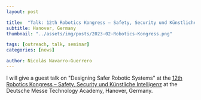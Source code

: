 ```yaml
---
layout: post

title:  "Talk: 12th Robotics Kongress – Safety, Security und Künstliche Intelligenz"
subtitle: Hanover, Germany
thumbnail: "../assets/img/posts/2023-02-Robotics-Kongress.png"

tags: [outreach, talk, seminar]
categories: [news]

author: Nicolás Navarro-Guerrero
---
```


I will give a guest talk on "Designing Safer Robotic Systems" at the <a href="https://www.technology-academy.group/project/rk23/" target="_blank">
12th Robotics Kongress – Safety, Security und Künstliche Intelligenz</a> at the Deutsche Messe Technology Academy, Hanover, Germany.
<!--more-->


